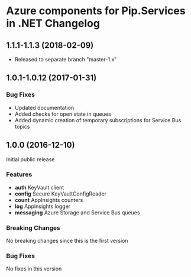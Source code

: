 # Azure components for Pip.Services in .NET Changelog

## <a name="1.1.1-1.1.3"></a> 1.1.1-1.1.3 (2018-02-09)
* Released to separate branch "master-1.x"

## <a name="1.0.1-1.0.12"></a> 1.0.1-1.0.12 (2017-01-31)

### Bug Fixes
* Updated documentation
* Added checks for open state in queues
* Added dynamic creation of temporary subscriptions for Service Bus topics

## <a name="1.0.0"></a> 1.0.0 (2016-12-10)

Initial public release

### Features
* **auth** KeyVault client
* **config** Secure KeyVaultConfigReader
* **count** AppInsights counters
* **log** AppInsights logger
* **messaging** Azure Storage and Service Bus queues

### Breaking Changes
No breaking changes since this is the first version

### Bug Fixes
No fixes in this version

